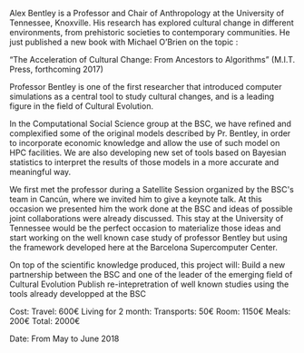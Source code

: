 
Alex Bentley is a Professor and Chair of Anthropology at the University of Tennessee, Knoxville. His research has explored cultural change in different environments, from prehistoric societies to contemporary communities. He just published a new book with Michael O’Brien on the topic :

“The Acceleration of Cultural Change: From Ancestors to Algorithms” (M.I.T. Press, forthcoming 2017)

Professor Bentley is one of the first researcher that introduced computer simulations as a central tool to study cultural changes, and is a leading figure in the field of Cultural Evolution.

In the Computational Social Science group at the BSC, we have refined and complexified some of the original models described by Pr. Bentley, in order to incorporate economic knowledge and allow the use of such model on HPC facilities.  We are also developing new set of tools based on Bayesian statistics to interpret the results of those models in a more accurate and meaningful way.

We first met the professor during a Satellite Session organized by the BSC's team in Cancún, where we invited him to give a keynote talk. At this occasion we presented him the work done at the BSC and ideas of possible joint collaborations  were already discussed. This stay at the University of Tennessee would be the perfect occasion to materialize those ideas and start working on the well known case study of professor Bentley but using the framework developed here at the Barcelona Supercomputer Center.

On top of the scientific knowledge produced, this project will:
        Build a new partnership between the BSC and one of the leader of the emerging field of Cultural Evolution
        Publish re-intepretration of well known studies using the tools already developped at the BSC

Cost:
        Travel: 600€
        Living for 2 month:
                Transports: 50€
                Room: 1150€
                Meals: 200€
        Total: 2000€

Date: From May to June 2018
